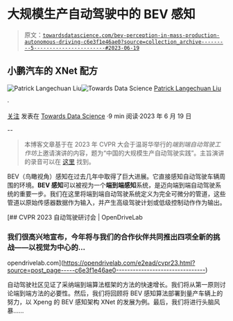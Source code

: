 # 大规模生产自动驾驶中的 BEV 感知

> 原文：[`towardsdatascience.com/bev-perception-in-mass-production-autonomous-driving-c6e3f1e46ae0?source=collection_archive---------5-----------------------#2023-06-19`](https://towardsdatascience.com/bev-perception-in-mass-production-autonomous-driving-c6e3f1e46ae0?source=collection_archive---------5-----------------------#2023-06-19)

## 小鹏汽车的 XNet 配方

[](https://medium.com/@patrickllgc?source=post_page-----c6e3f1e46ae0--------------------------------)![Patrick Langechuan Liu](https://medium.com/@patrickllgc?source=post_page-----c6e3f1e46ae0--------------------------------)[](https://towardsdatascience.com/?source=post_page-----c6e3f1e46ae0--------------------------------)![Towards Data Science](https://towardsdatascience.com/?source=post_page-----c6e3f1e46ae0--------------------------------) [Patrick Langechuan Liu](https://medium.com/@patrickllgc?source=post_page-----c6e3f1e46ae0--------------------------------)

·

[关注](https://medium.com/m/signin?actionUrl=https%3A%2F%2Fmedium.com%2F_%2Fsubscribe%2Fuser%2Fd875946648f7&operation=register&redirect=https%3A%2F%2Ftowardsdatascience.com%2Fbev-perception-in-mass-production-autonomous-driving-c6e3f1e46ae0&user=Patrick+Langechuan+Liu&userId=d875946648f7&source=post_page-d875946648f7----c6e3f1e46ae0---------------------post_header-----------) 发表在 [Towards Data Science](https://towardsdatascience.com/?source=post_page-----c6e3f1e46ae0--------------------------------) ·9 min 阅读·2023 年 6 月 19 日[](https://medium.com/m/signin?actionUrl=https%3A%2F%2Fmedium.com%2F_%2Fvote%2Ftowards-data-science%2Fc6e3f1e46ae0&operation=register&redirect=https%3A%2F%2Ftowardsdatascience.com%2Fbev-perception-in-mass-production-autonomous-driving-c6e3f1e46ae0&user=Patrick+Langechuan+Liu&userId=d875946648f7&source=-----c6e3f1e46ae0---------------------clap_footer-----------)

--

[](https://medium.com/m/signin?actionUrl=https%3A%2F%2Fmedium.com%2F_%2Fbookmark%2Fp%2Fc6e3f1e46ae0&operation=register&redirect=https%3A%2F%2Ftowardsdatascience.com%2Fbev-perception-in-mass-production-autonomous-driving-c6e3f1e46ae0&source=-----c6e3f1e46ae0---------------------bookmark_footer-----------)

> 本博客文章基于在 2023 年 CVPR 大会于温哥华举行的*端到端自动驾驶工作坊*上邀请演讲的内容，题为“中国的大规模生产自动驾驶实践”。主旨演讲的录音可以在 [这里](https://www.youtube.com/watch?v=d6ucRgDDUWQ&t=162s) 找到。

BEV（鸟瞰视角）感知在过去几年中取得了巨大进展。它直接感知自动驾驶车辆周围的环境。**BEV 感知**可以被视为一个**端到端感知**系统，是迈向端到端自动驾驶系统的重要一步。我们在这里将端到端自动驾驶系统定义为完全可微分的管道，这些管道以原始传感器数据作为输入，并产生高级驾驶计划或低级控制动作作为输出。

[](https://opendrivelab.com/e2ead/cvpr23.html?source=post_page-----c6e3f1e46ae0--------------------------------) [## CVPR 2023 自动驾驶研讨会 | OpenDriveLab

### 我们很高兴地宣布，今年将与我们的合作伙伴共同推出四项全新的挑战——以视觉为中心的…

opendrivelab.com](https://opendrivelab.com/e2ead/cvpr23.html?source=post_page-----c6e3f1e46ae0--------------------------------)

自动驾驶社区见证了采纳端到端算法框架的方法的快速增长。我们将从第一原则讨论端到端方法的必要性。然后，我们将回顾将 BEV 感知算法部署到量产车辆上的努力，以 Xpeng 的 BEV 感知架构 XNet 的发展为例。最后，我们将进行头脑风暴……
